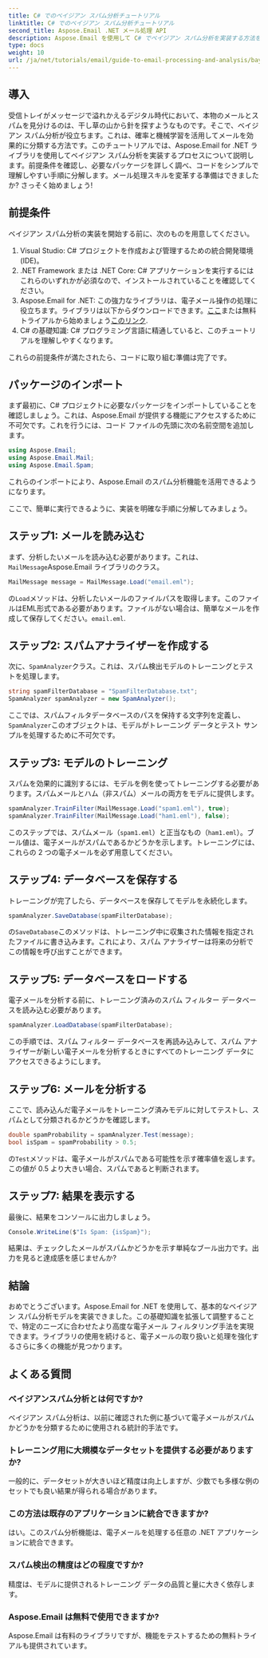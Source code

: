 ```yaml
---
title: C# でのベイジアン スパム分析チュートリアル
linktitle: C# でのベイジアン スパム分析チュートリアル
second_title: Aspose.Email .NET メール処理 API
description: Aspose.Email を使用して C# でベイジアン スパム分析を実装する方法を学びます。効果的な電子メール フィルタリングのためのコード インサイトを含むステップバイステップのチュートリアルです。
type: docs
weight: 10
url: /ja/net/tutorials/email/guide-to-email-processing-and-analysis/bayesian-spam-analysis-in-csharp/
---
```

## 導入

受信トレイがメッセージで溢れかえるデジタル時代において、本物のメールとスパムを見分けるのは、干し草の山から針を探すようなものです。そこで、ベイジアン スパム分析が役立ちます。これは、確率と機械学習を活用してメールを効果的に分類する方法です。このチュートリアルでは、Aspose.Email for .NET ライブラリを使用してベイジアン スパム分析を実装するプロセスについて説明します。前提条件を確認し、必要なパッケージを詳しく調べ、コードをシンプルで理解しやすい手順に分解します。メール処理スキルを変革する準備はできましたか? さっそく始めましょう!

## 前提条件

ベイジアン スパム分析の実装を開始する前に、次のものを用意してください。

1. Visual Studio: C# プロジェクトを作成および管理するための統合開発環境 (IDE)。
2. .NET Framework または .NET Core: C# アプリケーションを実行するにはこれらのいずれかが必須なので、インストールされていることを確認してください。
3. Aspose.Email for .NET: この強力なライブラリは、電子メール操作の処理に役立ちます。ライブラリは以下からダウンロードできます。[ここ](https://releases.aspose.com/email/net/)または無料トライアルから始めましょう[このリンク](https://releases.aspose.com/).
4. C# の基礎知識: C# プログラミング言語に精通していると、このチュートリアルを理解しやすくなります。

これらの前提条件が満たされたら、コードに取り組む準備は完了です。

## パッケージのインポート

まず最初に、C# プロジェクトに必要なパッケージをインポートしていることを確認しましょう。これは、Aspose.Email が提供する機能にアクセスするために不可欠です。これを行うには、コード ファイルの先頭に次の名前空間を追加します。

```csharp
using Aspose.Email;
using Aspose.Email.Mail;
using Aspose.Email.Spam;
```

これらのインポートにより、Aspose.Email のスパム分析機能を活用できるようになります。

ここで、簡単に実行できるように、実装を明確な手順に分解してみましょう。

## ステップ1: メールを読み込む

まず、分析したいメールを読み込む必要があります。これは、`MailMessage`Aspose.Email ライブラリのクラス。 

```csharp
MailMessage message = MailMessage.Load("email.eml");
```

の`Load`メソッドは、分析したいメールのファイルパスを取得します。このファイルはEML形式である必要があります。ファイルがない場合は、簡単なメールを作成して保存してください。`email.eml`.

## ステップ2: スパムアナライザーを作成する

次に、`SpamAnalyzer`クラス。これは、スパム検出モデルのトレーニングとテストを処理します。

```csharp
string spamFilterDatabase = "SpamFilterDatabase.txt";
SpamAnalyzer spamAnalyzer = new SpamAnalyzer();
```

ここでは、スパムフィルタデータベースのパスを保持する文字列を定義し、`SpamAnalyzer`このオブジェクトは、モデルがトレーニング データとテスト サンプルを処理するために不可欠です。

## ステップ3: モデルのトレーニング

スパムを効果的に識別するには、モデルを例を使ってトレーニングする必要があります。スパムメールとハム（非スパム）メールの両方をモデルに提供します。

```csharp
spamAnalyzer.TrainFilter(MailMessage.Load("spam1.eml"), true);
spamAnalyzer.TrainFilter(MailMessage.Load("ham1.eml"), false);
```

このステップでは、スパムメール（`spam1.eml`）と正当なもの（`ham1.eml`）。ブール値は、電子メールがスパムであるかどうかを示します。トレーニングには、これらの 2 つの電子メールを必ず用意してください。

## ステップ4: データベースを保存する

トレーニングが完了したら、データベースを保存してモデルを永続化します。

```csharp
spamAnalyzer.SaveDatabase(spamFilterDatabase);
```

の`SaveDatabase`このメソッドは、トレーニング中に収集された情報を指定されたファイルに書き込みます。これにより、スパム アナライザーは将来の分析でこの情報を呼び出すことができます。

## ステップ5: データベースをロードする

電子メールを分析する前に、トレーニング済みのスパム フィルター データベースを読み込む必要があります。

```csharp
spamAnalyzer.LoadDatabase(spamFilterDatabase);
```

この手順では、スパム フィルター データベースを再読み込みして、スパム アナライザーが新しい電子メールを分析するときにすべてのトレーニング データにアクセスできるようにします。

## ステップ6: メールを分析する

ここで、読み込んだ電子メールをトレーニング済みモデルに対してテストし、スパムとして分類されるかどうかを確認します。 

```csharp
double spamProbability = spamAnalyzer.Test(message);
bool isSpam = spamProbability > 0.5;
```

の`Test`メソッドは、電子メールがスパムである可能性を示す確率値を返します。この値が 0.5 より大きい場合、スパムであると判断されます。

## ステップ7: 結果を表示する

最後に、結果をコンソールに出力しましょう。

```csharp
Console.WriteLine($"Is Spam: {isSpam}");
```

結果は、チェックしたメールがスパムかどうかを示す単純なブール出力です。出力を見ると達成感を感じませんか?

## 結論

おめでとうございます。Aspose.Email for .NET を使用して、基本的なベイジアン スパム分析モデルを実装できました。この基礎知識を拡張して調整することで、特定のニーズに合わせたより高度な電子メール フィルタリング手法を実現できます。ライブラリの使用を続けると、電子メールの取り扱いと処理を強化するさらに多くの機能が見つかります。

## よくある質問 

### ベイジアンスパム分析とは何ですか?
ベイジアン スパム分析は、以前に確認された例に基づいて電子メールがスパムかどうかを分類するために使用される統計的手法です。

### トレーニング用に大規模なデータセットを提供する必要がありますか?
一般的に、データセットが大きいほど精度は向上しますが、少数でも多様な例のセットでも良い結果が得られる場合があります。

### この方法は既存のアプリケーションに統合できますか?
はい。このスパム分析機能は、電子メールを処理する任意の .NET アプリケーションに統合できます。

### スパム検出の精度はどの程度ですか?
精度は、モデルに提供されるトレーニング データの品質と量に大きく依存します。

### Aspose.Email は無料で使用できますか?
Aspose.Email は有料のライブラリですが、機能をテストするための無料トライアルも提供されています。
